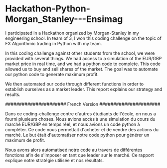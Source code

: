 # Hackathon-Python-Morgan_Stanley---Ensimag

I participated in a Hackathon organized by Morgan-Stanley in my engineering school. 
In team of 3, I won this coding challenge on the topic of FX Algorithmic trading in Python with my team.

In this coding challenge against other students from the school, we were provided with several things. 
We had access to a simulation of the EUR/GBP market price in real time, and we had a python code to complete. 
This code allowed us to buy and sell shares of the market. The goal was to automate our python code to generate maximum profit. 

We then automated our code through different functions in order to establish ourselves as a market leader. 
This report explains our strategy and results.

###################### French Version ######################

Dans ce coding-challenge contre d'autres étudiants de l'école, on nous a fourni plusieurs choses.
Nous avions accès à une simulation du cours du marché EUR/GBP en temps réel, et nous avions un code python à compléter. 
Ce code nous permettait d'acheter et de vendre des actions du marché. Le but était d'automatiser notre code python pour générer un maximum de profit. 

Nous avons alors automatiseé notre code au travers de différentes fonctions afin de s'imposer en tant que leader sur le marché. 
Ce rapport explique notre stratégie utilisée et nos résultats.
